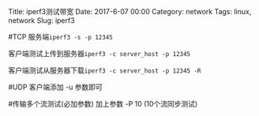 Title: iperf3测试带宽
Date: 2017-6-07 00:00
Category: network
Tags: linux, network
Slug: iperf3


#TCP
服务端`iperf3 -s -p 12345`

客户端测试上传到服务器`iperf3 -c server_host -p 12345`

客户端测试从服务器下载`iperf3 -c server_host -p 12345 -R`


#UDP
客户端添加 -u 参数即可


#传输多个流测试(必加参数)
加上参数 -P 10 (10个流同步测试)


